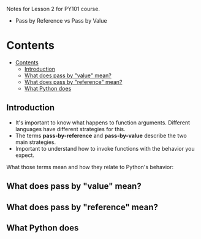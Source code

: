 Notes for Lesson 2 for PY101 course.
- Pass by Reference vs Pass by Value
  
# Contents
- [Contents](#contents)
  - [Introduction](#introduction)
  - [What does pass by "value" mean?](#what-does-pass-by-value-mean)
  - [What does pass by "reference" mean?](#what-does-pass-by-reference-mean)
  - [What Python does](#what-python-does)


## Introduction

- It's important to know what happens to function arguments. Different languages have different strategies for this.
- The terms **pass-by-reference** and **pass-by-value** describe the two main strategies.
- Important to understand how to invoke functions with the behavior you expect.

What those terms mean and how they relate to Python's behavior:

## What does pass by "value" mean?

## What does pass by "reference" mean?

## What Python does